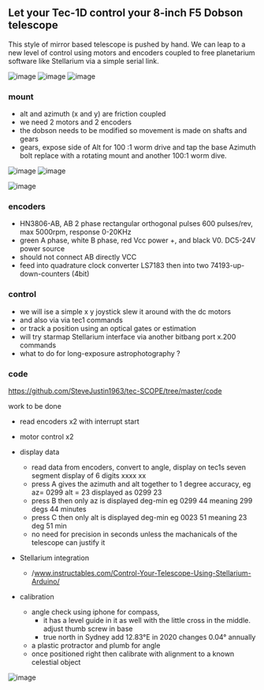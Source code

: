 ## Let your Tec-1D control your 8-inch F5 Dobson telescope

This style of mirror based telescope is pushed by hand. We can leap to a new level of control using motors and encoders coupled to free planetarium software like Stellarium via a simple serial link.

![image](https://github.com/user-attachments/assets/94e1a293-ea97-4a59-8d1b-e965b11411c8)
![image](https://github.com/user-attachments/assets/127c3469-9b72-4adf-8157-af4c271298e7)
![image](https://github.com/user-attachments/assets/27509173-1c93-455f-ab52-757443135c69)

 

### mount
- alt and azimuth (x and y) are friction coupled 
- we need 2 motors and 2 encoders
- the dobson needs to be modified so movement is made on shafts and gears
- gears, expose side of Alt for 100 :1 worm drive and tap the base Azimuth bolt replace with a rotating mount and another 100:1 worm dive.

![image](https://github.com/user-attachments/assets/a408e69c-c931-4e04-8baf-1d5d31e5bd8f)
![image](https://github.com/user-attachments/assets/f5976cd1-aa51-4682-816e-283c0133a9dd)



![image](https://github.com/user-attachments/assets/27685599-0ccf-404d-9e11-eb6efa607bb2)

### encoders
  - HN3806-AB, AB 2 phase rectangular orthogonal pulses 600 pulses/rev, max 5000rpm, response 0-20KHz 
  - green A phase, white B phase, red Vcc power +, and black V0. DC5-24V power source 
  - should not connect AB directly VCC 
  - feed into quadrature clock converter LS7183 then into two 74193-up-down-counters (4bit)




### control
- we will ise a simple  x y joystick slew it around with the dc motors
- and also via via tec1 commands
- or track a position using an optical gates or estimation 
- will try starmap Stellarium interface via another bitbang port x.200 commands
- what to do for long-exposure astrophotography ?

 
### code 
https://github.com/SteveJustin1963/tec-SCOPE/tree/master/code

work to be done 
- read encoders x2 with interrupt start
- motor control x2
- display data
  - read data from encoders, convert to angle, display on tec1s seven segment display of 6 digits xxxx xx
  - press A gives the azimuth and alt together to 1 degree accuracy, eg az= 0299 alt = 23 displayed as 0299 23
  - press B then only az is displayed deg-min eg 0299 44 meaning 299 degs 44 minutes
  - press C then only alt is displayed deg-min eg 0023 51 meaning 23 deg 51 min
  - no need for precision in seconds unless the machanicals of the telescope can justify it  
- Stellarium integration
  - /www.instructables.com/Control-Your-Telescope-Using-Stellarium-Arduino/

- calibration
  - angle check using iphone for compass,
    - it has a level guide in it as well with the little cross in the middle. adjust thumb screw in base
    - true north in Sydney add 12.83°E in 2020 changes 0.04° annually
  - a plastic protractor and plumb for angle
  - once positioned right then calibrate with alignment to a known celestial object

 ![image](https://github.com/user-attachments/assets/1062caac-b01f-4fa3-8646-d8f7d01f09d9)



